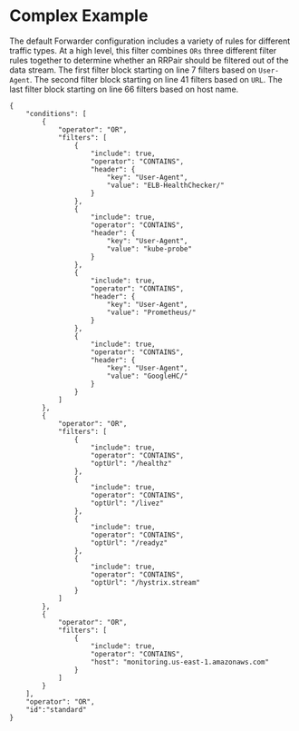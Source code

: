 # Complex Example

The default Forwarder configuration includes a variety of rules for different traffic types. At a high level, this filter combines `ORs` three different filter rules together to determine whether an RRPair should be filtered out of the data stream. The first filter block starting on line 7 filters based on `User-Agent`. The second filter block starting on line 41 filters based on `URL`. The last filter block starting on line 66 filters based on host name.

```
{
    "conditions": [
        {
            "operator": "OR",
            "filters": [
                {
                    "include": true,
                    "operator": "CONTAINS",
                    "header": {
                        "key": "User-Agent",
                        "value": "ELB-HealthChecker/"
                    }
                },
                {
                    "include": true,
                    "operator": "CONTAINS",
                    "header": {
                        "key": "User-Agent",
                        "value": "kube-probe"
                    }
                },
                {
                    "include": true,
                    "operator": "CONTAINS",
                    "header": {
                        "key": "User-Agent",
                        "value": "Prometheus/"
                    }
                },
                {
                    "include": true,
                    "operator": "CONTAINS",
                    "header": {
                        "key": "User-Agent",
                        "value": "GoogleHC/"
                    }
                }
            ]
        },
        {
            "operator": "OR",
            "filters": [
                {
                    "include": true,
                    "operator": "CONTAINS",
                    "optUrl": "/healthz"
                },
                {
                    "include": true,
                    "operator": "CONTAINS",
                    "optUrl": "/livez"
                },
                {
                    "include": true,
                    "operator": "CONTAINS",
                    "optUrl": "/readyz"
                },
                {
                    "include": true,
                    "operator": "CONTAINS",
                    "optUrl": "/hystrix.stream"
                }
            ]
        },
        {
            "operator": "OR",
            "filters": [
                {
                    "include": true,
                    "operator": "CONTAINS",
                    "host": "monitoring.us-east-1.amazonaws.com"
                }
            ]
        }
    ],
    "operator": "OR",
    "id":"standard"
}
```

